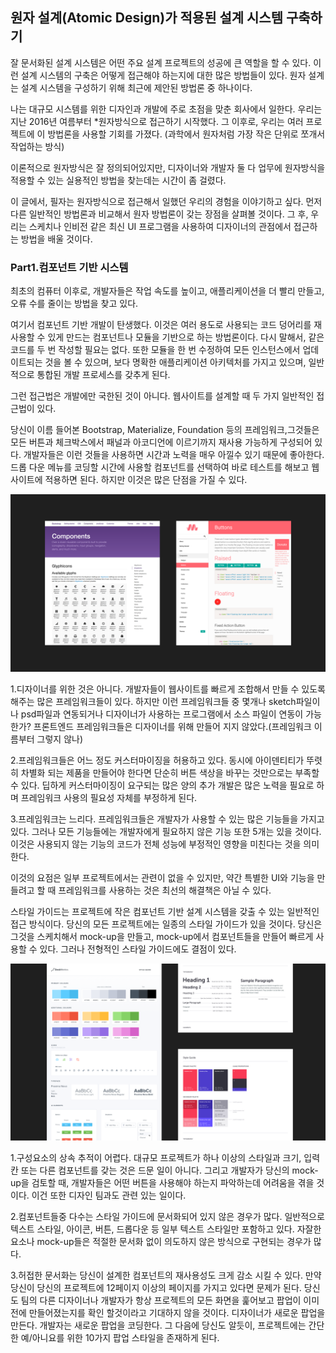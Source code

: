 ## 원자 설계(Atomic Design)가 적용된 설계 시스템 구축하기
잘 문서화된 설계 시스템은 어떤 주요 설계 프로젝트의 성공에 큰 역할을 할 수 있다. 이런 설계 시스템의 구축은 어떻게 접근해야 하는지에 대한 많은 방법들이 있다.
원자 설계는 설계 시스템을 구성하기 위해 최근에 제안된 방법론 중 하나이다.

나는 대규모 시스템를 위한 디자인과 개발에 주로 초점을 맞춘 회사에서 일한다. 우리는 지난 2016년 여름부터 *원자방식으로 접근하기 시작했다. 그 이후로, 우리는 여러 프로젝트에 이 방법론을 사용할 기회를 가졌다.
(과학에서 원자처럼 가장 작은 단위로 쪼개서 작업하는 방식)

이론적으로 원자방식은 잘 정의되어있지만, 디자이너와 개발자 둘 다 업무에 원자방식을 적용할 수 있는 실용적인 방법을 찾는데는 시간이 좀 걸렸다.

이 글에서, 필자는 원자방식으로 접근해서 일했던 우리의 경험을 이야기하고 싶다. 먼저 다른 일반적인 방법론과 비교해서 원자 방법론이 갖는 장점을 살펴볼 것이다. 그 후, 우리는 스케치나 인비전 같은 최신 UI 프로그램을 사용하여 디자이너의 관점에서 접근하는 방법을 배울 것이다.

### Part1.컴포넌트 기반 시스템
최초의 컴퓨터 이후로, 개발자들은 작업 속도를 높이고, 애플리케이션을 더 빨리 만들고, 오류 수를 줄이는 방법을 찾고 있다.

여기서 컴포넌트 기반 개발이 탄생했다. 이것은 여러 용도로 사용되는 코드 덩어리를 재사용할 수 있게 만드는 컴포넌트나 모듈을 기반으로 하는 방법론이다. 다시 말해서, 같은 코드를 두 번 작성할 필요는 없다. 또한 모듈을 한 번 수정하여 모든 인스턴스에서 업데이트되는 것을 볼 수 있으며, 보다 명확한 애플리케이션 아키텍처를 가지고 있으며, 일반적으로 통합된 개발 프로세스를 갖추게 된다.

그런 접근법은 개발에만 국한된 것이 아니다. 웹사이트를 설계할 때 두 가지 일반적인 접근법이 있다.

당신이 이름 들어본 Bootstrap, Materialize, Foundation 등의 프레임워크,그것들은 모든 버튼과 체크박스에서 패널과 아코디언에 이르기까지 재사용 가능하게 구성되어 있다. 개발자들은 이런 것들을 사용하면 시간과 노력을 매우 아낄수 있기 때문에 좋아한다. 드롭 다운 메뉴를 코딩할 시간에 사용할 컴포넌트를 선택하여 바로 테스트를 해보고 웹 사이트에 적용하면 된다. 하지만 이것은 많은 단점을 가질 수 있다.

![Bootstrap and Materialize](./img/1_tgAQkcvm0oo20Qnm2lybrg.png)

1.디자이너를 위한 것은 아니다. 개발자들이 웹사이트를 빠르게 조합해서 만들 수 있도록 해주는 많은 프레임워크들이 있다. 하지만 이런 프레임워크들 중 몇개나 sketch파일이나 psd파일과 연동되거나 디자이너가 사용하는 프로그램에서 소스 파일이 연동이 가능한가? 프론트엔드 프레임워크들은 디자이너를 위해 만들어 지지 않았다.(프레임워크 이름부터 그렇지 않나)

2.프레임워크들은 어느 정도 커스터마이징을 허용하고 있다. 동시에 아이덴티티가 뚜렷히 차별화 되는 제품을 만들어야 한다면 단순히 버튼 색상을 바꾸는 것만으로는 부족할 수 있다. 딥하게 커스터마이징이 요구되는 많은 양의 추가 개발은 많은 노력을 필요로 하며 프레임워크 사용의 필요성 자체를 부정하게 된다.

3.프레임워크는 느리다. 프레임워크들은 개발자가 사용할 수 있는 많은 기능들을 가지고 있다. 그러나 모든 기능들에는 개발자에게 필요하지 않은 기능 또한 5개는 있을 것이다. 이것은 사용되지 않는 기능의 코드가 전체 성능에 부정적인 영향을 미친다는 것을 의미한다. 

이것의 요점은 일부 프로젝트에서는 관련이 없을 수 있지만, 약간 특별한 UI와 기능을 만들려고 할 때 프레임워크를 사용하는 것은 최선의 해결책은 아닐 수 있다.

스타일 가이드는 프로젝트에 작은 컴포넌트 기반 설계 시스템을 갖출 수 있는 일반적인 접근 방식이다. 당신의 모든 프로젝트에는 일종의 스타일 가이드가 있을 것이다. 당신은 그것을 스케치해서 mock-up을 만들고, mock-up에서 컴포넌트들을 만들어 빠르게 사용할 수 있다. 그러나 전형적인 스타일 가이드에도 결점이 있다.

![Style guides are a great starting point for your design system. Desk Metrics style guide by Mateusz Dembek](./img/1_uQMmciXWMT7UDb6MjrXKZA.png)

1.구성요소의 상속 추적이 어렵다. 대규모 프로젝트가 하나 이상의 스타일과 크기, 입력칸 또는 다른 컴포넌트를 갖는 것은 드문 일이 아니다. 그리고 개발자가 당신의 mock-up을 검토할 때, 개발자들은 어떤 버튼을 사용해야 하는지 파악하는데 어려움을 겪을 것이다. 이건 또한 디자인 팀과도 관련 있는 일이다.

2.컴포넌트들중 다수는 스타일 가이드에 문서화되어 있지 않은 경우가 많다. 일반적으로 텍스트 스타일, 아이콘, 버튼, 드롭다운 등 일부 텍스트 스타일만 포함하고 있다. 자잘한 요소나 mock-up들은 적절한 문서화 없이 의도하지 않은 방식으로 구현되는 경우가 많다.

3.허접한 문서화는 당신이 설계한 컴포넌트의 재사용성도 크게 감소 시킬 수 있다. 만약 당신이 당신의 프로젝트에 12페이지 이상의 페이지를 가지고 있다면 문제가 된다. 당신도 팀의 다른 디자이너나 개발자가 항상 프로젝트의 모든 화면을 훑어보고 팝업이 이미 전에 만들어졌는지를 확인 할것이라고 기대하지 않을 것이다. 디자이너가 새로운 팝업을 만든다. 개발자는 새로운 팝업을 코딩한다. 그 다음에 당신도 알듯이, 프로젝트에는 간단한 예/아니요를 위한 10가지 팝업 스타일을 존재하게 된다.